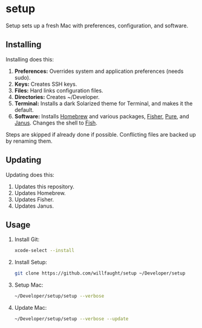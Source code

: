 # setup

Setup sets up a fresh Mac with preferences, configuration, and software.

## Installing

Installing does this:

1. **Preferences:** Overrides system and application preferences (needs sudo).
2. **Keys:** Creates SSH keys.
3. **Files:** Hard links configuration files.
4. **Directories:** Creates ~/Developer.
5. **Terminal:** Installs a dark Solarized theme for Terminal, and makes it the default.
6. **Software:** Installs [Homebrew](https://brew.sh) and various packages, [Fisher](https://github.com/jorgebucaran/fisher), [Pure](https://github.com/pure-fish/pure), and [Janus](https://github.com/carlhuda/janus). Changes the shell to [Fish](https://github.com/fish-shell/fish-shell).

Steps are skipped if already done if possible. Conflicting files are backed up by renaming them.

## Updating

Updating does this:

1. Updates this repository.
2. Updates Homebrew.
3. Updates Fisher.
4. Updates Janus.

## Usage

1. Install Git:

    ```bash
    xcode-select --install
    ```

2. Install Setup:

    ```bash
    git clone https://github.com/willfaught/setup ~/Developer/setup
    ```

3. Setup Mac:

    ```bash
    ~/Developer/setup/setup --verbose
    ```

4. Update Mac:

    ```bash
    ~/Developer/setup/setup --verbose --update
    ```
